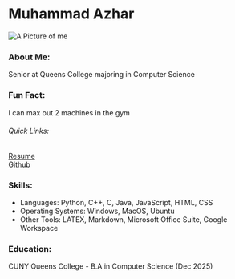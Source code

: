 # Muhammad Azhar
![A Picture of me](https://avatars.githubusercontent.com/u/26552704?v=4)

### About Me: <br/>
  Senior at Queens College majoring in Computer Science <br/>
### Fun Fact:<br/>
  I can max out 2 machines in the gym <br/>

###### Quick Links: <br/>
[Resume](https://docs.google.com/document/d/1WAPwVSnC33JUCsz4Rj4Ni5XjAOd06bvTMPN5PrUQ3tQ/edit?usp=sharing) <br/>
[Github](https://github.com/mazhar0343)


### Skills: <br/>
- Languages: Python, C++, C, Java, JavaScript, HTML, CSS <br/>
- Operating Systems: Windows, MacOS, Ubuntu <br/>
- Other Tools: LATEX, Markdown, Microsoft Office Suite, Google Workspace <br/>

### Education: <br/>
CUNY Queens College - B.A in Computer Science (Dec 2025)
